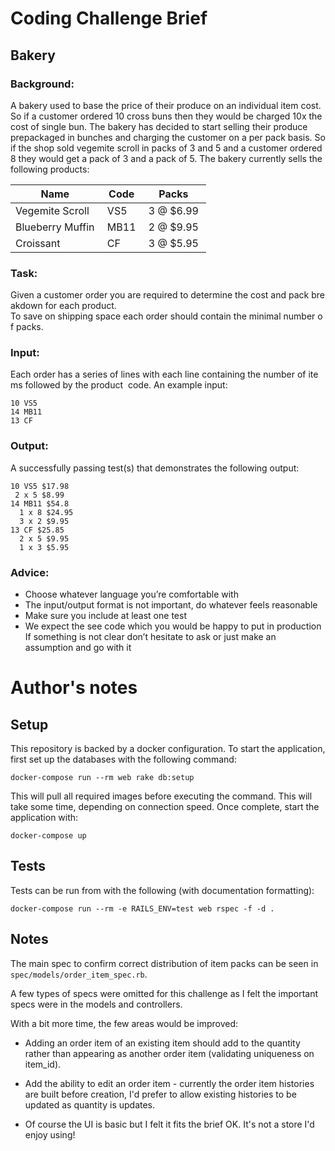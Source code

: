 # Coding Challenge Brief

## Bakery

### Background:  

A bakery used to base the price of their produce on an individual item cost. So if a customer ordered 10 cross buns then they would be charged 10x the cost of single bun. The bakery has decided to start  selling their produce prepackaged in bunches and charging the customer on a per pack basis. So if the  shop sold vegemite scroll in packs of 3 and 5 and a customer ordered 8 they would get a pack of 3 and  a pack of 5. The bakery currently sells the following products:  

Name | Code | Packs 
-----|------|------
Vegemite Scroll | VS5 | 3 @ $6.99 | 5 @ $8.99 
Blueberry Muffin | MB11 | 2 @ $9.95 |  5 @ $16.95 |  8 @ $24.95 
Croissant | CF | 3 @ $5.95 |  5 @ $9.95 |  9 @ $16.99 

### Task:  

Given a customer order you are required to determine the cost and pack breakdown for each product.  To save on shipping space each order should contain the minimal number of packs.  

### Input:  

Each order has a series of lines with each line containing the number of items followed by the product  code. An example input:

```
10 VS5  
14 MB11
13 CF    
```

### Output:  

A successfully passing test(s) that demonstrates the following output:


```
10 VS5 $17.98
 2 x 5 $8.99
14 MB11 $54.8
  1 x 8 $24.95
  3 x 2 $9.95  
13 CF $25.85
  2 x 5 $9.95
  1 x 3 $5.95
```


### Advice:

 - Choose whatever language you’re comfortable with
 - The input/output format is not important, do whatever feels reasonable
 - Make sure you include at least one test
 - We expect the see code which you would be happy to put in production
  If something is not clear don’t hesitate to ask or just make an assumption and go with it


# Author's notes

## Setup

This repository is backed by a docker configuration. To start the application, first set up the databases with the following command:

```
docker-compose run --rm web rake db:setup
```

This will pull all required images before executing the command. This will take some time, depending on connection speed. Once complete, start the application with:

```
docker-compose up
```

## Tests

Tests can be run from with the following (with documentation formatting):

```
docker-compose run --rm -e RAILS_ENV=test web rspec -f -d . 
```

## Notes
The main spec to confirm correct distribution of item packs can be seen in `spec/models/order_item_spec.rb`.

A few types of specs were omitted for this challenge as I felt the important specs were in the models and controllers.

With a bit more time, the few areas would be improved:

- Adding an order item of an existing item should add to the quantity rather than appearing as another order item (validating uniqueness on item_id).

- Add the ability to edit an order item - currently the order item histories are built before creation, I'd prefer to allow existing histories to be updated as quantity is updates.

- Of course the UI is basic but I felt it fits the brief OK. It's not a store I'd enjoy using!

